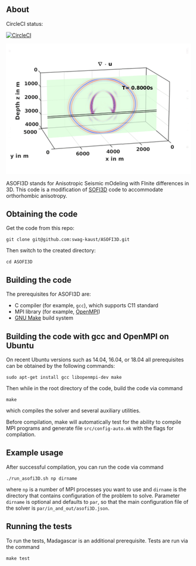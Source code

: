 ## About

CircleCI status:

[![CircleCI](https://circleci.com/gh/swag-kaust/TD.svg?style=svg&circle-token=2bb57e94a999ba7f33afb12bf091751af6bda219)](https://circleci.com/gh/swag-kaust/TD)

![](doc/tex/eps/invisible_gamma_1.gif)

ASOFI3D stands for Anisotropic Seismic mOdeling with FInite differences in 3D.
This code is a modification of
[SOFI3D](https://git.scc.kit.edu/GPIAG-Software/SOFI3D/wikis/home) code
to accommodate orthorhombic anisotropy.


## Obtaining the code

Get the code from this repo:

    git clone git@github.com:swag-kaust/ASOFI3D.git

Then switch to the created directory:

    cd ASOFI3D


## Building the code

The prerequisites for ASOFI3D are:

* C compiler (for example, `gcc`), which supports C11 standard
* MPI library (for example, [OpenMPI](https://www.open-mpi.org/))
* [GNU Make](https://www.gnu.org/software/make/) build system


## Building the code with gcc and OpenMPI on Ubuntu

On recent Ubuntu versions such as 14.04, 16.04, or 18.04 all prerequisites
can be obtained by the following commands:

    sudo apt-get install gcc libopenmpi-dev make

Then while in the root directory of the code, build the code via command

    make

which compiles the solver and several auxiliary utilities.

Before compilation, make will automatically test for the ability to compile
MPI programs and generate file `src/config-auto.mk` with the flags for
compilation.


## Example usage

After successful compilation, you can run the code via command

    ./run_asofi3D.sh np dirname

where `np` is a number of MPI processes you want to use and `dirname` is the
directory that contains configuration of the problem to solve.
Parameter `dirname` is optional and defaults to `par`, so that the main
configuration file of the solver is `par/in_and_out/asofi3D.json`.


## Running the tests

To run the tests, Madagascar is an additional prerequisite.
Tests are run via the command

    make test
